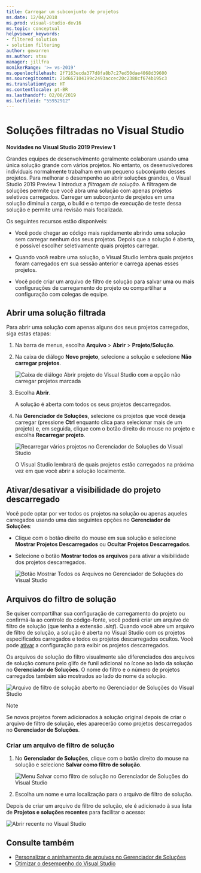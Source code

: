 ```yaml
---
title: Carregar um subconjunto de projetos
ms.date: 12/04/2018
ms.prod: visual-studio-dev16
ms.topic: conceptual
helpviewer_keywords:
- filtered solution
- solution filtering
author: gewarren
ms.author: stsu
manager: jillfra
monikerRange: '>= vs-2019'
ms.openlocfilehash: 2f7163ecda377d8fa8b7c27ed50dae4068d39600
ms.sourcegitcommit: 21d667104199c2493accec20c2388cf674b195c3
ms.translationtype: HT
ms.contentlocale: pt-BR
ms.lasthandoff: 02/08/2019
ms.locfileid: "55952912"
---
```

# <a name="filtered-solutions-in-visual-studio"></a>Soluções filtradas no Visual Studio

**Novidades no Visual Studio 2019 Preview 1**

Grandes equipes de desenvolvimento geralmente colaboram usando uma única solução grande com vários projetos. No entanto, os desenvolvedores individuais normalmente trabalham em um pequeno subconjunto desses projetos. Para melhorar o desempenho ao abrir soluções grandes, o Visual Studio 2019 Preview 1 introduz a *filtragem de solução*. A filtragem de soluções permite que você abra uma solução com apenas projetos seletivos carregados. Carregar um subconjunto de projetos em uma solução diminui a carga, o build e o tempo de execução de teste dessa solução e permite uma revisão mais focalizada.

Os seguintes recursos estão disponíveis:

- Você pode chegar ao código mais rapidamente abrindo uma solução sem carregar nenhum dos seus projetos. Depois que a solução é aberta, é possível escolher seletivamente quais projetos carregar.

- Quando você reabre uma solução, o Visual Studio lembra quais projetos foram carregados em sua sessão anterior e carrega apenas esses projetos.

- Você pode criar um arquivo de filtro de solução para salvar uma ou mais configurações de carregamento do projeto ou compartilhar a configuração com colegas de equipe.

## <a name="open-a-filtered-solution"></a>Abrir uma solução filtrada

Para abrir uma solução com apenas alguns dos seus projetos carregados, siga estas etapas:

1. Na barra de menus, escolha **Arquivo** > **Abrir** > **Projeto/Solução**.

2. Na caixa de diálogo **Novo projeto**, selecione a solução e selecione **Não carregar projetos**.

   ![Caixa de diálogo Abrir projeto do Visual Studio com a opção não carregar projetos marcada](media/filtered-solutions/do-not-load-projects.png)

3. Escolha **Abrir**.

   A solução é aberta com todos os seus projetos descarregados.

4. Na **Gerenciador de Soluções**, selecione os projetos que você deseja carregar (pressione **Ctrl** enquanto clica para selecionar mais de um projeto) e, em seguida, clique com o botão direito do mouse no projeto e escolha **Recarregar projeto**.

   ![Recarregar vários projetos no Gerenciador de Soluções do Visual Studio](media/filtered-solutions/reload-project.png)

   O Visual Studio lembrará de quais projetos estão carregados na próxima vez em que você abrir a solução localmente.

## <a name="toggle-unloaded-project-visibility"></a>Ativar/desativar a visibilidade do projeto descarregado

Você pode optar por ver todos os projetos na solução ou apenas aqueles carregados usando uma das seguintes opções no **Gerenciador de Soluções**:

- Clique com o botão direito do mouse em sua solução e selecione **Mostrar Projetos Descarregados** ou **Ocultar Projetos Descarregados**.

- Selecione o botão **Mostrar todos os arquivos** para ativar a visibilidade dos projetos descarregados.

   ![Botão Mostrar Todos os Arquivos no Gerenciador de Soluções do Visual Studio](media/filtered-solutions/show-all-files.PNG)

## <a name="solution-filter-files"></a>Arquivos do filtro de solução

Se quiser compartilhar sua configuração de carregamento do projeto ou confirmá-la ao controle do código-fonte, você poderá criar um arquivo de filtro de solução (que tenha a extensão *.slnf*). Quando você abre um arquivo de filtro de solução, a solução é aberta no Visual Studio com os projetos especificados carregados e todos os projetos descarregados ocultos. Você pode [ativar](#toggle-unloaded-project-visibility) a configuração para exibir os projetos descarregados.

Os arquivos de solução do filtro visualmente são diferenciados dos arquivos de solução comuns pelo glifo de funil adicional no ícone ao lado da solução no **Gerenciador de Soluções**. O nome do filtro e o número de projetos carregados também são mostrados ao lado do nome da solução.

![Arquivo de filtro de solução aberto no Gerenciador de Soluções do Visual Studio](media/filtered-solutions/solution-filter.PNG)

> [!NOTE]
> Se novos projetos forem adicionados à solução original depois de criar o arquivo de filtro de solução, eles aparecerão como projetos descarregados no **Gerenciador de Soluções**.

### <a name="create-a-solution-filter-file"></a>Criar um arquivo de filtro de solução

1. No **Gerenciador de Soluções**, clique com o botão direito do mouse na solução e selecione **Salvar como filtro de solução**.

   ![Menu Salvar como filtro de solução no Gerenciador de Soluções do Visual Studio](media/filtered-solutions/save-as-solution-filter.png)

2. Escolha um nome e uma localização para o arquivo de filtro de solução.

Depois de criar um arquivo de filtro de solução, ele é adicionado à sua lista de **Projetos e soluções recentes** para facilitar o acesso:

![Abrir recente no Visual Studio](media/filtered-solutions/open-recent.png)

## <a name="see-also"></a>Consulte também

- [Personalizar o aninhamento de arquivos no Gerenciador de Soluções](file-nesting-solution-explorer.md)
- [Otimizar o desempenho do Visual Studio](optimize-visual-studio-performance.md)